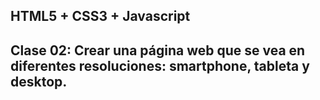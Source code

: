 ## HTML5 + CSS3 + Javascript
## Clase 02: Crear una página web que se vea en diferentes resoluciones: smartphone, tableta y desktop.
